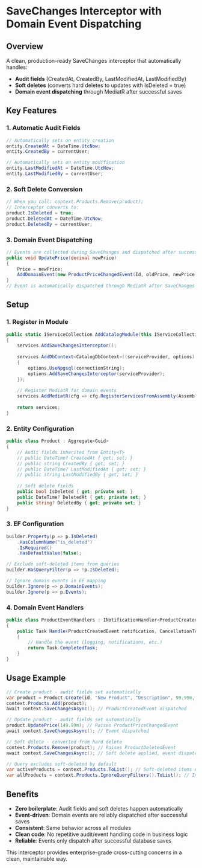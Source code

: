 # SaveChanges Interceptor with Domain Event Dispatching

## Overview

A clean, production-ready SaveChanges interceptor that automatically handles:
- **Audit fields** (CreatedAt, CreatedBy, LastModifiedAt, LastModifiedBy)
- **Soft deletes** (converts hard deletes to updates with IsDeleted = true)
- **Domain event dispatching** through MediatR after successful saves

## Key Features

### 1. Automatic Audit Fields
```csharp
// Automatically sets on entity creation
entity.CreatedAt = DateTime.UtcNow;
entity.CreatedBy = currentUser;

// Automatically sets on entity modification
entity.LastModifiedAt = DateTime.UtcNow;
entity.LastModifiedBy = currentUser;
```

### 2. Soft Delete Conversion
```csharp
// When you call: context.Products.Remove(product);
// Interceptor converts to:
product.IsDeleted = true;
product.DeletedAt = DateTime.UtcNow;
product.DeletedBy = currentUser;
```

### 3. Domain Event Dispatching
```csharp
// Events are collected during SaveChanges and dispatched after success
public void UpdatePrice(decimal newPrice)
{
    Price = newPrice;
    AddDomainEvent(new ProductPriceChangedEvent(Id, oldPrice, newPrice));
}
// Event is automatically dispatched through MediatR after SaveChanges
```

## Setup

### 1. Register in Module
```csharp
public static IServiceCollection AddCatalogModule(this IServiceCollection services, IConfiguration configuration)
{
    services.AddSaveChangesInterceptor();
    
    services.AddDbContext<CatalogDbContext>((serviceProvider, options) =>
    {
        options.UseNpgsql(connectionString);
        options.AddSaveChangesInterceptor(serviceProvider);
    });
    
    // Register MediatR for domain events
    services.AddMediatR(cfg => cfg.RegisterServicesFromAssembly(Assembly.GetExecutingAssembly()));
    
    return services;
}
```

### 2. Entity Configuration
```csharp
public class Product : Aggregate<Guid>
{
    // Audit fields inherited from Entity<T>
    // public DateTime? CreatedAt { get; set; }
    // public string CreatedBy { get; set; }
    // public DateTime? LastModifiedAt { get; set; }
    // public string LastModifiedBy { get; set; }
    
    // Soft delete fields
    public bool IsDeleted { get; private set; }
    public DateTime? DeletedAt { get; private set; }
    public string? DeletedBy { get; private set; }
}
```

### 3. EF Configuration
```csharp
builder.Property(p => p.IsDeleted)
    .HasColumnName("is_deleted")
    .IsRequired()
    .HasDefaultValue(false);

// Exclude soft-deleted items from queries
builder.HasQueryFilter(p => !p.IsDeleted);

// Ignore domain events in EF mapping
builder.Ignore(p => p.DomainEvents);
builder.Ignore(p => p.Events);
```

### 4. Domain Event Handlers
```csharp
public class ProductEventHandlers : INotificationHandler<ProductCreatedEvent>
{
    public Task Handle(ProductCreatedEvent notification, CancellationToken cancellationToken)
    {
        // Handle the event (logging, notifications, etc.)
        return Task.CompletedTask;
    }
}
```

## Usage Example

```csharp
// Create product - audit fields set automatically
var product = Product.Create(id, "New Product", "Description", 99.99m, "image.jpg");
context.Products.Add(product);
await context.SaveChangesAsync(); // ProductCreatedEvent dispatched

// Update product - audit fields set automatically  
product.UpdatePrice(149.99m); // Raises ProductPriceChangedEvent
await context.SaveChangesAsync(); // Event dispatched

// Soft delete - converted from hard delete
context.Products.Remove(product); // Raises ProductDeletedEvent
await context.SaveChangesAsync(); // Soft delete applied, event dispatched

// Query excludes soft-deleted by default
var activeProducts = context.Products.ToList(); // Soft-deleted items excluded
var allProducts = context.Products.IgnoreQueryFilters().ToList(); // Include all
```

## Benefits

- **Zero boilerplate**: Audit fields and soft deletes happen automatically
- **Event-driven**: Domain events are reliably dispatched after successful saves
- **Consistent**: Same behavior across all modules
- **Clean code**: No repetitive audit/event handling code in business logic
- **Reliable**: Events only dispatch after successful database saves

This interceptor provides enterprise-grade cross-cutting concerns in a clean, maintainable way.